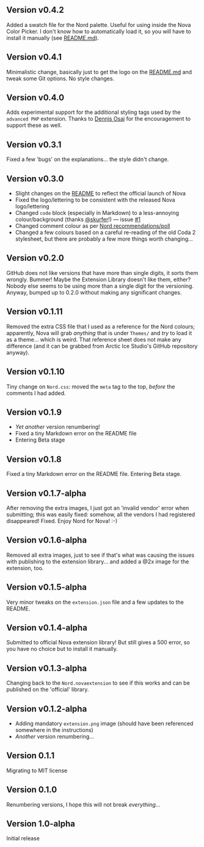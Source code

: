 ## Version v0.4.2

Added a swatch file for the Nord palette. Useful for using inside the Nova Color Picker. I don't know how to automatically load it, so you will have to install it manually (see [README.md](README.md)).

## Version v0.4.1

Minimalistic change, basically just to get the logo on the [README.md](README.md) and tweak some Git options. No style changes.

## Version v0.4.0

Adds experimental support for the additional styling tags used by the `advanced PHP` extension. Thanks to [Dennis Osaj](https://extensions.panic.com/extensions/dennisosaj/dennisosaj.advancedPHP/) for the encouragement to support these as well.

## Version v0.3.1

Fixed a few 'bugs' on the explanations... the style didn't change.

## Version v0.3.0

- Slight changes on the [README](README.md) to reflect the official launch of Nova
- Fixed the logo/lettering to be consistent with the released Nova logo/lettering
- Changed `code` block (especially in Markdown) to a less-annoying colour/background (thanks [@skurfer](https://github.com/skurfer)!) — issue [#1](https://github.com/GwynethLlewelyn/Nord.novaextension/issues/1)
- Changed comment colour as per [Nord recommendations/poll](https://github.com/arcticicestudio/nord/issues/94)
- Changed a few colours based on a careful re-reading of the old Coda 2 stylesheet, but there are probably a few more things worth changing...

## Version v0.2.0

GitHub does not like versions that have more than single digits, it sorts them wrongly. Bummer! Maybe the Extension Library doesn't like them, either? Nobody else seems to be using more than a single digit for the versioning. Anyway, bumped up to 0.2.0 without making any significant changes.

## Version v0.1.11

Removed the extra CSS file that I used as a reference for the Nord colours; apparently, Nova will grab _anything_ that is under `Themes/` and _try_ to load it as a theme... which is weird. That reference sheet does not make any difference (and it can be grabbed from Arctic Ice Studio's GitHub repository anyway).

## Version v0.1.10

Tiny change on `Nord.css`: moved the `meta` tag to the top, _before_ the comments I had added.

## Version v0.1.9

- _Yet another_ version renumbering!
- Fixed a tiny Markdown error on the README file
- Entering Beta stage

## Version v0.1.8

Fixed a tiny Markdown error on the README file. Entering Beta stage.

## Version v0.1.7-alpha

After removing the extra images, I just got an 'invalid vendor' error when submitting; this was easily fixed: somehow, all the vendors I had registered disappeared! Fixed. Enjoy Nord for Nova! :-)

## Version v0.1.6-alpha

Removed all extra images, just to see if that's what was causing the issues with publishing to the extension library... and added a @2x image for the extension, too.

## Version v0.1.5-alpha

Very minor tweaks on the `extension.json` file and a few updates to the README.

## Version v0.1.4-alpha

Submitted to official Nova extension library! But still gives a 500 error, so you have no choice but to install it manually.

## Version v0.1.3-alpha

Changing back to the `Nord.novaextension` to see if this works and can be published on the 'official' library.

## Version v0.1.2-alpha

- Adding mandatory `extension.png` image (should have been referenced somewhere in the instructions)
- _Another_ version renumbering...

## Version 0.1.1

Migrating to MIT license

## Version 0.1.0

Renumbering versions, I hope this will not break _everything_...

## Version 1.0-alpha

Initial release
